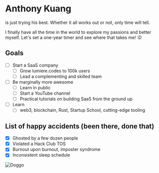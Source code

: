 # Anthony Kuang

is just trying his best. Whether it all works out or not, only time will tell.

I finally have all the time in the world to explore my passions and better myself. Let's set a one-year timer and see where that takes me! :D

## Goals

- [ ] Start a SaaS company
  - [ ] Grow lumiere.codes to 100k users
  - [ ] Lead a complementing and skilled team
- [ ] Be marginally more awesome
  - [ ] Learn in public
  - [ ] Start a YouTube channel
  - [ ] Practical tutorials on building SaaS from the ground up
- [ ] Learn
  - [ ] web3, blockchain, Rust, Startup School, cutting-edge tooling

## List of happy accidents (been there, done that)

- [x] Ghosted by a few dozen people
- [x] Violated a Hack Club TOS
- [x] Burnout upon burnout, imposter syndrome
- [x] Inconsistent sleep schedule

![Doggo](rsz_1img_0754.jpg)
